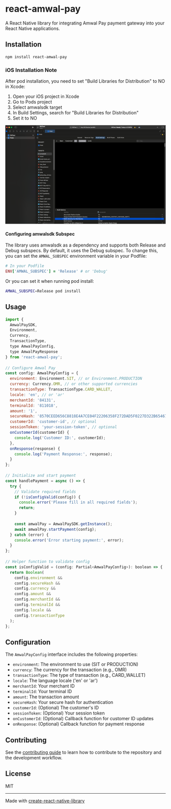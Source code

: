 # react-amwal-pay

A React Native library for integrating Amwal Pay payment gateway into your React Native applications.

## Installation

```sh
npm install react-amwal-pay
```

### iOS Installation Note

After pod installation, you need to set "Build Libraries for Distribution" to NO in Xcode:

1. Open your iOS project in Xcode
2. Go to Pods project
3. Select amwalsdk target
4. In Build Settings, search for "Build Libraries for Distribution"
5. Set it to NO

![Build Libraries Setting](./docs/images/ios_install_note.png)

#### Configuring amwalsdk Subspec

The library uses amwalsdk as a dependency and supports both Release and Debug subspecs. By default, it uses the Debug subspec. To change this, you can set the `AMWAL_SUBSPEC` environment variable in your Podfile:

```ruby
# In your Podfile
ENV['AMWAL_SUBSPEC'] = 'Release' # or 'Debug'
```

Or you can set it when running pod install:

```bash
AMWAL_SUBSPEC=Release pod install
```

## Usage

```js
import {
  AmwalPaySDK,
  Environment,
  Currency,
  TransactionType,
  type AmwalPayConfig,
  type AmwalPayResponse
} from 'react-amwal-pay';

// Configure Amwal Pay
const config: AmwalPayConfig = {
  environment: Environment.SIT, // or Environment.PRODUCTION
  currency: Currency.OMR, // or other supported currencies
  transactionType: TransactionType.CARD_WALLET,
  locale: 'en', // or 'ar'
  merchantId: '84131',
  terminalId: '811018',
  amount: '1',
  secureHash: '8570CEED656C8818E4A7CE04F22206358F272DAD5F0227D322B654675ABF8F83',
  customerId: 'customer-id', // optional
  sessionToken: 'your-session-token', // optional
  onCustomerId(customerId) {
    console.log('Customer ID:', customerId);
  },
  onResponse(response) {
    console.log('Payment Response:', response);
  }
};

// Initialize and start payment
const handlePayment = async () => {
  try {
    // Validate required fields
    if (!isConfigValid(config)) {
      console.error('Please fill in all required fields');
      return;
    }

    const amwalPay = AmwalPaySDK.getInstance();
    await amwalPay.startPayment(config);
  } catch (error) {
    console.error('Error starting payment:', error);
  }
};

// Helper function to validate config
const isConfigValid = (config: Partial<AmwalPayConfig>): boolean => {
  return Boolean(
    config.environment &&
    config.secureHash &&
    config.currency &&
    config.amount &&
    config.merchantId &&
    config.terminalId &&
    config.locale &&
    config.transactionType
  );
};
```

## Configuration

The `AmwalPayConfig` interface includes the following properties:

- `environment`: The environment to use (SIT or PRODUCTION)
- `currency`: The currency for the transaction (e.g., OMR)
- `transactionType`: The type of transaction (e.g., CARD_WALLET)
- `locale`: The language locale ('en' or 'ar')
- `merchantId`: Your merchant ID
- `terminalId`: Your terminal ID
- `amount`: The transaction amount
- `secureHash`: Your secure hash for authentication
- `customerId`: (Optional) The customer's ID
- `sessionToken`: (Optional) Your session token
- `onCustomerId`: (Optional) Callback function for customer ID updates
- `onResponse`: (Optional) Callback function for payment response

## Contributing

See the [contributing guide](CONTRIBUTING.md) to learn how to contribute to the repository and the development workflow.

## License

MIT

---

Made with [create-react-native-library](https://github.com/callstack/react-native-builder-bob)

